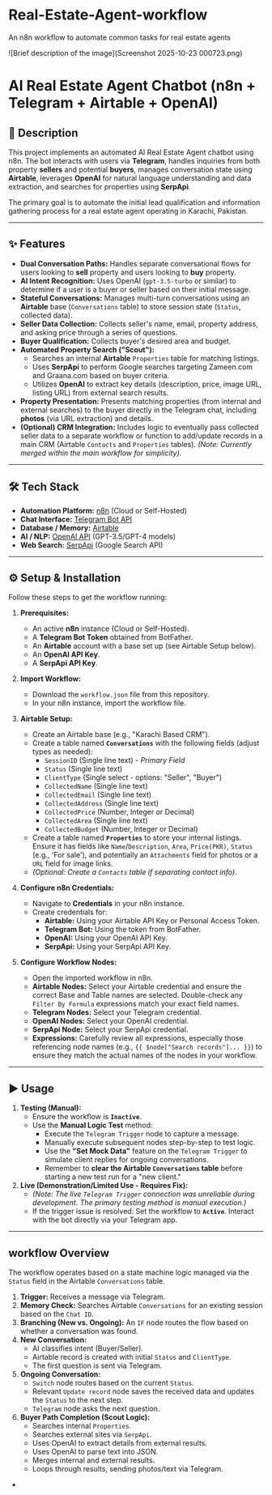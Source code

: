 # Real-Estate-Agent-workflow
An n8n workflow to automate common tasks for real estate agents


![Brief description of the image](Screenshot 2025-10-23 000723.png)

# AI Real Estate Agent Chatbot (n8n + Telegram + Airtable + OpenAI)

## 🚀 Description

This project implements an automated AI Real Estate Agent chatbot using n8n. The bot interacts with users via **Telegram**, handles inquiries from both property **sellers** and potential **buyers**, manages conversation state using **Airtable**, leverages **OpenAI** for natural language understanding and data extraction, and searches for properties using **SerpApi**.

The primary goal is to automate the initial lead qualification and information gathering process for a real estate agent operating in Karachi, Pakistan.

---

## ✨ Features

* **Dual Conversation Paths:** Handles separate conversational flows for users looking to **sell** property and users looking to **buy** property.
* **AI Intent Recognition:** Uses OpenAI (`gpt-3.5-turbo` or similar) to determine if a user is a buyer or seller based on their initial message.
* **Stateful Conversations:** Manages multi-turn conversations using an **Airtable** base (`Conversations` table) to store session state (`Status`, collected data).
* **Seller Data Collection:** Collects seller's name, email, property address, and asking price through a series of questions.
* **Buyer Qualification:** Collects buyer's desired area and budget.
* **Automated Property Search ("Scout"):**
    * Searches an internal **Airtable** `Properties` table for matching listings.
    * Uses **SerpApi** to perform Google searches targeting Zameen.com and Graana.com based on buyer criteria.
    * Utilizes **OpenAI** to extract key details (description, price, image URL, listing URL) from external search results.
* **Property Presentation:** Presents matching properties (from internal and external searches) to the buyer directly in the Telegram chat, including **photos** (via URL extraction) and details.
* **(Optional) CRM Integration:** Includes logic to eventually pass collected seller data to a separate workflow or function to add/update records in a main CRM (Airtable `Contacts` and `Properties` tables). *(Note: Currently merged within the main workflow for simplicity).*

---

## 🛠️ Tech Stack

* **Automation Platform:** [n8n](https://n8n.io/) (Cloud or Self-Hosted)
* **Chat Interface:** [Telegram Bot API](https://core.telegram.org/bots/api)
* **Database / Memory:** [Airtable](https://airtable.com/)
* **AI / NLP:** [OpenAI API](https://openai.com/api/) (GPT-3.5/GPT-4 models)
* **Web Search:** [SerpApi](https://serpapi.com/) (Google Search API)

---

## ⚙️ Setup & Installation

Follow these steps to get the workflow running:

1.  **Prerequisites:**
    * An active **n8n** instance (Cloud or Self-Hosted).
    * A **Telegram Bot Token** obtained from BotFather.
    * An **Airtable** account with a base set up (see Airtable Setup below).
    * An **OpenAI API Key**.
    * A **SerpApi API Key**.

2.  **Import Workflow:**
    * Download the `workflow.json` file from this repository.
    * In your n8n instance, import the workflow file.

3.  **Airtable Setup:**
    * Create an Airtable base (e.g., "Karachi Based CRM").
    * Create a table named **`Conversations`** with the following fields (adjust types as needed):
        * `SessionID` (Single line text) - *Primary Field*
        * `Status` (Single line text)
        * `ClientType` (Single select - options: "Seller", "Buyer")
        * `CollectedName` (Single line text)
        * `CollectedEmail` (Single line text)
        * `CollectedAddress` (Single line text)
        * `CollectedPrice` (Number, Integer or Decimal)
        * `CollectedArea` (Single line text)
        * `CollectedBudget` (Number, Integer or Decimal)
    * Create a table named **`Properties`** to store your internal listings. Ensure it has fields like `Name`/`Description`, `Area`, `Price(PKR)`, `Status` (e.g., 'For sale'), and potentially an `Attachments` field for photos or a `URL` field for image links.
    * *(Optional: Create a `Contacts` table if separating contact info).*

4.  **Configure n8n Credentials:**
    * Navigate to **Credentials** in your n8n instance.
    * Create credentials for:
        * **Airtable:** Using your Airtable API Key or Personal Access Token.
        * **Telegram Bot:** Using the token from BotFather.
        * **OpenAI:** Using your OpenAI API Key.
        * **SerpApi:** Using your SerpApi API Key.

5.  **Configure Workflow Nodes:**
    * Open the imported workflow in n8n.
    * **Airtable Nodes:** Select your Airtable credential and ensure the correct Base and Table names are selected. Double-check any `Filter By Formula` expressions match your exact field names.
    * **Telegram Nodes:** Select your Telegram credential.
    * **OpenAI Nodes:** Select your OpenAI credential.
    * **SerpApi Node:** Select your SerpApi credential.
    * **Expressions:** Carefully review all expressions, especially those referencing node names (e.g., `{{ $node["Search records"]... }}`) to ensure they match the actual names of the nodes in your workflow.

---

## ▶️ Usage

1.  **Testing (Manual):**
    * Ensure the workflow is **`Inactive`**.
    * Use the **Manual Logic Test** method:
        * Execute the `Telegram Trigger` node to capture a message.
        * Manually execute subsequent nodes step-by-step to test logic.
        * Use the **"Set Mock Data"** feature on the `Telegram Trigger` to simulate client replies for ongoing conversations.
        * Remember to **clear the Airtable `Conversations` table** before starting a new test run for a "new client."
2.  **Live (Demonstration/Limited Use - Requires Fix):**
    * *(Note: The live `Telegram Trigger` connection was unreliable during development. The primary testing method is manual execution.)*
    * If the trigger issue is resolved: Set the workflow to **`Active`**. Interact with the bot directly via your Telegram app.

---

##  workflow Overview

The workflow operates based on a state machine logic managed via the `Status` field in the Airtable `Conversations` table.

1.  **Trigger:** Receives a message via Telegram.
2.  **Memory Check:** Searches Airtable `Conversations` for an existing session based on the `Chat ID`.
3.  **Branching (New vs. Ongoing):** An `IF` node routes the flow based on whether a conversation was found.
4.  **New Conversation:**
    * AI classifies intent (Buyer/Seller).
    * Airtable record is created with initial `Status` and `ClientType`.
    * The first question is sent via Telegram.
5.  **Ongoing Conversation:**
    * `Switch` node routes based on the current `Status`.
    * Relevant `Update record` node saves the received data and updates the `Status` to the next step.
    * `Telegram` node asks the next question.
6.  **Buyer Path Completion (Scout Logic):**
    * Searches internal `Properties`.
    * Searches external sites via `SerpApi`.
    * Uses OpenAI to extract details from external results.
    * Uses OpenAI to parse text into JSON.
    * Merges internal and external results.
    * Loops through results, sending photos/text via Telegram.

-
